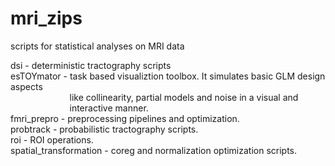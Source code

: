 # mri_zips
scripts for statistical analyses on MRI data

dsi                     - deterministic tractography scripts  
esTOYmator              - task based visualiztion toolbox. It simulates basic GLM design aspects  
&nbsp;&nbsp;&nbsp;&nbsp;&nbsp;&nbsp;&nbsp;&nbsp;&nbsp;&nbsp;&nbsp;&nbsp;&nbsp;&nbsp;&nbsp;&nbsp;&nbsp;&nbsp;&nbsp;&nbsp;&nbsp;&nbsp;&nbsp;&nbsp;like collinearity, partial models and noise in a visual and  
&nbsp;&nbsp;&nbsp;&nbsp;&nbsp;&nbsp;&nbsp;&nbsp;&nbsp;&nbsp;&nbsp;&nbsp;&nbsp;&nbsp;&nbsp;&nbsp;&nbsp;&nbsp;&nbsp;&nbsp;&nbsp;&nbsp;&nbsp;&nbsp;interactive manner.  
fmri_prepro              - preprocessing pipelines and optimization.  
probtrack               - probabilistic tractography scripts.  
roi                     - ROI operations.  
spatial_transformation  - coreg and normalization optimization scripts.
